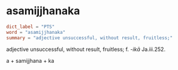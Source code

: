 # asamijjhanaka

``` toml
dict_label = "PTS"
word = "asamijjhanaka"
summary = "adjective unsuccessful, without result, fruitless;"
```

adjective unsuccessful, without result, fruitless; f. *\-ikā* Ja.iii.252.

a \+ samijjhana \+ ka

